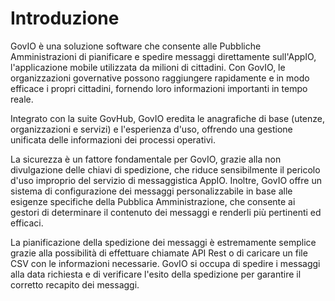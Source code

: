 # Introduzione

GovIO è una soluzione software che consente alle Pubbliche Amministrazioni di pianificare e spedire messaggi direttamente sull'AppIO, l'applicazione mobile utilizzata da milioni di cittadini. Con GovIO, le organizzazioni governative possono raggiungere rapidamente e in modo efficace i propri cittadini, fornendo loro informazioni importanti in tempo reale.

Integrato con la suite GovHub, GovIO eredita le anagrafiche di base (utenze, organizzazioni e servizi) e l'esperienza d'uso, offrendo una gestione unificata delle informazioni dei processi operativi.

La sicurezza è un fattore fondamentale per GovIO, grazie alla non divulgazione delle chiavi di spedizione, che riduce sensibilmente il pericolo d'uso improprio del servizio di messaggistica AppIO. Inoltre, GovIO offre un sistema di configurazione dei messaggi personalizzabile in base alle esigenze specifiche della Pubblica Amministrazione, che consente ai gestori di determinare il contenuto dei messaggi e renderli più pertinenti ed efficaci.

La pianificazione della spedizione dei messaggi è estremamente semplice grazie alla possibilità di effettuare chiamate API Rest o di caricare un file CSV con le informazioni necessarie. GovIO si occupa di spedire i messaggi alla data richiesta e di verificare l'esito della spedizione per garantire il corretto recapito dei messaggi.
